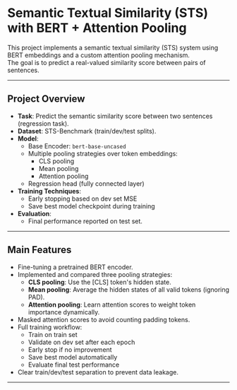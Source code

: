 # Semantic Textual Similarity (STS) with BERT + Attention Pooling

This project implements a semantic textual similarity (STS) system using BERT embeddings and a custom attention pooling mechanism.  
The goal is to predict a real-valued similarity score between pairs of sentences.

---

## Project Overview

- **Task**: Predict the semantic similarity score between two sentences (regression task).
- **Dataset**: STS-Benchmark (train/dev/test splits).
- **Model**:
  - Base Encoder: `bert-base-uncased`
  - Multiple pooling strategies over token embeddings:
    - CLS pooling
    - Mean pooling
    - Attention pooling
  - Regression head (fully connected layer)
- **Training Techniques**:
  - Early stopping based on dev set MSE
  - Save best model checkpoint during training
- **Evaluation**:
  - Final performance reported on test set.

---

## Main Features

- Fine-tuning a pretrained BERT encoder.
- Implemented and compared three pooling strategies:
  - **CLS pooling**: Use the [CLS] token's hidden state.
  - **Mean pooling**: Average the hidden states of all valid tokens (ignoring PAD).
  - **Attention pooling**: Learn attention scores to weight token importance dynamically.
- Masked attention scores to avoid counting padding tokens.
- Full training workflow:
  - Train on train set
  - Validate on dev set after each epoch
  - Early stop if no improvement
  - Save best model automatically
  - Evaluate final test performance
- Clear train/dev/test separation to prevent data leakage.

---